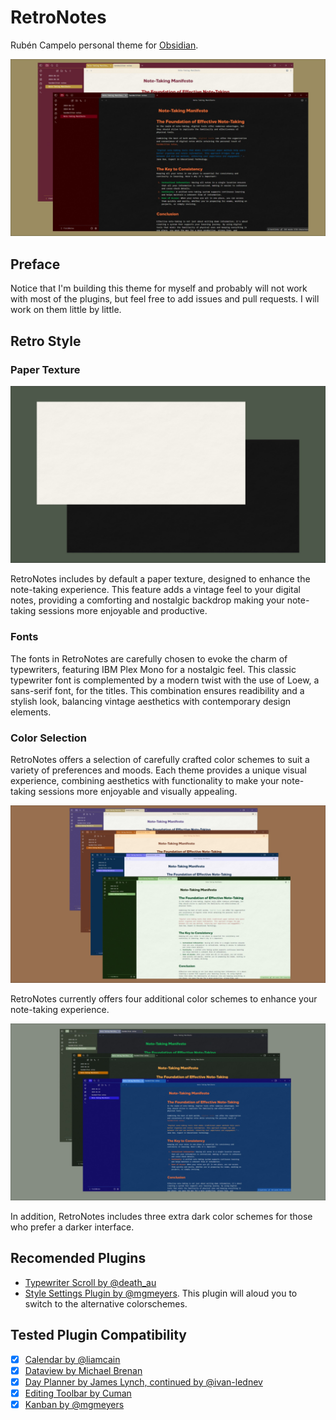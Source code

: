# RetroNotes
Rubén Campelo personal theme for [Obsidian](https://obsidian.md/).

<p align="center"><img src="/.github/screenshots/retronotes-default.jpg" alt="Light and dark themes screenshots"></p>

## Preface
Notice that I'm building this theme for myself and probably will not work with most of the plugins, but feel free to add issues and pull requests. I will work on them little by little.

## Retro Style
### Paper Texture
<p align="center"><img src="/.github/screenshots/retronotes-paper-texture.jpg" alt="Light colorschemes"></p>

RetroNotes includes by default a paper texture, designed to enhance the note-taking experience. This feature adds a vintage feel to your digital notes, providing a comforting and nostalgic backdrop making your note-taking sessions more enjoyable and productive.

### Fonts
The fonts in RetroNotes are carefully chosen to evoke the charm of typewriters, featuring IBM Plex Mono for a nostalgic feel. This classic typewriter font is complemented by a modern twist with the use of Loew, a sans-serif font, for the titles.
This combination ensures readibility and a stylish look, balancing vintage aesthetics with contemporary design elements.

### Color Selection
RetroNotes offers a selection of carefully crafted color schemes to suit a variety of preferences and moods. Each theme provides a unique visual experience, combining aesthetics with functionality to make your note-taking sessions more enjoyable and visually appealing.

<p align="center"><img src="/.github/screenshots/retronotes-light-styles.jpg" alt="Light colorschemes"></p>

RetroNotes currently offers four additional color schemes to enhance your note-taking experience.

<p align="center"><img src="/.github/screenshots/retronotes-dark-styles.jpg" alt="Dark colorschemes"></p>

In addition, RetroNotes includes three extra dark color schemes for those who prefer a darker interface.

## Recomended Plugins
- [Typewriter Scroll by @death_au](https://github.com/deathau/cm-typewriter-scroll-obsidian)
- [Style Settings Plugin by @mgmeyers](https://github.com/mgmeyers/obsidian-style-settings). This plugin will aloud you to switch to the alternative colorschemes.


## Tested Plugin Compatibility
- [x] [Calendar by @liamcain](https://github.com/liamcain/obsidian-calendar-plugin)
- [x] [Dataview by Michael Brenan](https://github.com/blacksmithgu/obsidian-dataview)
- [x] [Day Planner by James Lynch, continued by @ivan-lednev](https://github.com/ivan-lednev/obsidian-day-planner)
- [x] [Editing Toolbar by Cuman](https://github.com/cumany/obsidian-editing-toolbar)
- [x] [Kanban by @mgmeyers](https://github.com/mgmeyers/obsidian-kanban)
